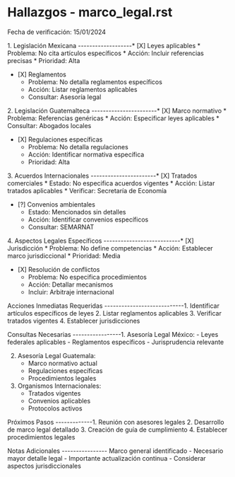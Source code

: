 # Hallazgos - marco_legal.rst

Fecha de verificación: 15/01/2024

1\. Legislación Mexicana -------------------\* \[X\] Leyes aplicables \*
Problema: No cita artículos específicos \* Acción: Incluir referencias
precisas \* Prioridad: Alta

- \[X\] Reglamentos  
  - Problema: No detalla reglamentos específicos
  - Acción: Listar reglamentos aplicables
  - Consultar: Asesoría legal

2\. Legislación Guatemalteca -----------------------\* \[X\] Marco
normativo \* Problema: Referencias genéricas \* Acción: Especificar
leyes aplicables \* Consultar: Abogados locales

- \[X\] Regulaciones específicas  
  - Problema: No detalla regulaciones
  - Acción: Identificar normativa específica
  - Prioridad: Alta

3\. Acuerdos Internacionales -----------------------\* \[X\] Tratados
comerciales \* Estado: No especifica acuerdos vigentes \* Acción: Listar
tratados aplicables \* Verificar: Secretaría de Economía

- \[?\] Convenios ambientales  
  - Estado: Mencionados sin detalles
  - Acción: Identificar convenios específicos
  - Consultar: SEMARNAT

4\. Aspectos Legales Específicos ---------------------------\* \[X\]
Jurisdicción \* Problema: No define competencias \* Acción: Establecer
marco jurisdiccional \* Prioridad: Media

- \[X\] Resolución de conflictos  
  - Problema: No especifica procedimientos
  - Acción: Detallar mecanismos
  - Incluir: Arbitraje internacional

Acciones Inmediatas Requeridas ----------------------------1.
Identificar artículos específicos de leyes 2. Listar reglamentos
aplicables 3. Verificar tratados vigentes 4. Establecer jurisdicciones

Consultas Necesarias -----------------1. Asesoría Legal México: - Leyes
federales aplicables - Reglamentos específicos - Jurisprudencia
relevante

2.  Asesoría Legal Guatemala:
    - Marco normativo actual
    - Regulaciones específicas
    - Procedimientos legales
3.  Organismos Internacionales:
    - Tratados vigentes
    - Convenios aplicables
    - Protocolos activos

Próximos Pasos -------------1. Reunión con asesores legales 2.
Desarrollo de marco legal detallado 3. Creación de guía de cumplimiento
4. Establecer procedimientos legales

Notas Adicionales ---------------- Marco general identificado -
Necesario mayor detalle legal - Importante actualización continua -
Considerar aspectos jurisdiccionales
